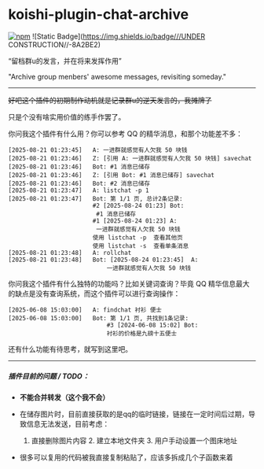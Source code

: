 # koishi-plugin-chat-archive

[![npm](https://img.shields.io/npm/v/koishi-plugin-chat-archive?style=flat-square)](https://www.npmjs.com/package/koishi-plugin-chat-archive) ![Static Badge](https://img.shields.io/badge///UNDER CONSTRUCTION//-8A2BE2)

“留档群u的发言，并在将来发挥作用”

"Archive group menbers' awesome messages, revisiting someday."

---

~~好吧这个插件的初期制作动机就是记录群u的逆天发言的，我摊牌了~~

只是个没有啥实用价值的练手作罢了。

你问我这个插件有什么用？你可以参考 QQ 的精华消息，和那个功能差不多：

```example
[2025-08-21 01:23:45] 	A: 一进群就感觉有人欠我 50 块钱
[2025-08-21 01:23:46] 	Z: [引用 A: 一进群就感觉有人欠我 50 块钱] savechat
[2025-08-21 01:23:46] 	Bot: #1 消息已储存
[2025-08-21 01:23:46] 	Z: [引用 Bot: #1 消息已储存] savechat
[2025-08-21 01:23:46] 	Bot: #2 消息已储存
[2025-08-21 01:23:47] 	A: listchat -p 1
[2025-08-21 01:23:47] 	Bot: 第 1/1 页, 总计2条记录:
						#2 [2025-08-24 01:23] Bot: 
						 #1 消息已储存
						#1 [2025-08-24 01:23] A: 
						 一进群就感觉有人欠我 50 块钱
						使用 listchat -p  查看其他页
						使用 listchat -s  查看单条消息
[2025-08-21 01:23:48] 	A: rollchat
[2025-08-21 01:23:48] 	Bot: [2025-08-24 01:23:45] 	A: 
							一进群就感觉有人欠我 50 块钱
```

你问我这个插件有什么独特的功能吗？比如关键词查询？毕竟 QQ 精华信息最大的缺点是没有查询系统，而这个插件可以进行查询操作：

```
[2025-06-08 15:03:00] 	A: findchat 衬衫 便士
[2025-06-08 15:03:00] 	Bot: 第 1/1 页, 共找到1条记录:
							#3 [2024-06-08 15:02] Bot: 
							衬衫的价格是九磅十五便士
```

还有什么功能有待思考，就写到这里吧。

---

##### 插件目前的问题 / TODO：

- **不能合并转发（这个我不会）**

- 在储存图片时，目前直接获取的是qq的临时链接，链接在一定时间后过期，导致信息无法发送，目前考虑：
  1. 直接删除图片内容   2. 建立本地文件夹   3. 用户手动设置一个图床地址

- 很多可以复用的代码被我直接复制粘贴了，应该多拆成几个子函数来着
